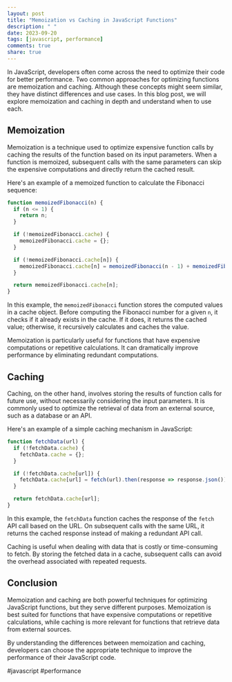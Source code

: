 ```yaml
---
layout: post
title: "Memoization vs Caching in JavaScript Functions"
description: " "
date: 2023-09-20
tags: [javascript, performance]
comments: true
share: true
---
```


In JavaScript, developers often come across the need to optimize their code for better performance. Two common approaches for optimizing functions are memoization and caching. Although these concepts might seem similar, they have distinct differences and use cases. In this blog post, we will explore memoization and caching in depth and understand when to use each.

## Memoization

Memoization is a technique used to optimize expensive function calls by caching the results of the function based on its input parameters. When a function is memoized, subsequent calls with the same parameters can skip the expensive computations and directly return the cached result.

Here's an example of a memoized function to calculate the Fibonacci sequence:

```javascript
function memoizedFibonacci(n) {
  if (n <= 1) {
    return n;
  }

  if (!memoizedFibonacci.cache) {
    memoizedFibonacci.cache = {};
  }

  if (!memoizedFibonacci.cache[n]) {
    memoizedFibonacci.cache[n] = memoizedFibonacci(n - 1) + memoizedFibonacci(n - 2);
  }

  return memoizedFibonacci.cache[n];
}
```

In this example, the `memoizedFibonacci` function stores the computed values in a cache object. Before computing the Fibonacci number for a given `n`, it checks if it already exists in the cache. If it does, it returns the cached value; otherwise, it recursively calculates and caches the value.

Memoization is particularly useful for functions that have expensive computations or repetitive calculations. It can dramatically improve performance by eliminating redundant computations.

## Caching

Caching, on the other hand, involves storing the results of function calls for future use, without necessarily considering the input parameters. It is commonly used to optimize the retrieval of data from an external source, such as a database or an API.

Here's an example of a simple caching mechanism in JavaScript:

```javascript
function fetchData(url) {
  if (!fetchData.cache) {
    fetchData.cache = {};
  }

  if (!fetchData.cache[url]) {
    fetchData.cache[url] = fetch(url).then(response => response.json());
  }

  return fetchData.cache[url];
}
```

In this example, the `fetchData` function caches the response of the `fetch` API call based on the URL. On subsequent calls with the same URL, it returns the cached response instead of making a redundant API call.

Caching is useful when dealing with data that is costly or time-consuming to fetch. By storing the fetched data in a cache, subsequent calls can avoid the overhead associated with repeated requests.

## Conclusion

Memoization and caching are both powerful techniques for optimizing JavaScript functions, but they serve different purposes. Memoization is best suited for functions that have expensive computations or repetitive calculations, while caching is more relevant for functions that retrieve data from external sources.

By understanding the differences between memoization and caching, developers can choose the appropriate technique to improve the performance of their JavaScript code.

#javascript #performance